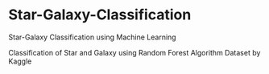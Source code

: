# Star-Galaxy-Classification
Star-Galaxy Classification using Machine Learning

Classification of Star and Galaxy using Random Forest Algorithm
Dataset by Kaggle
